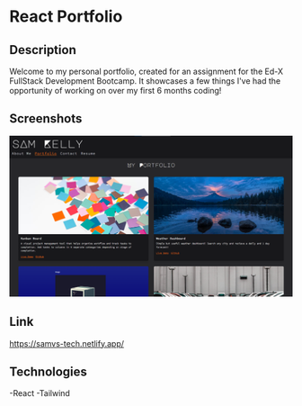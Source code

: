 # React Portfolio

## Description
Welcome to my personal portfolio, created for an assignment for the Ed-X FullStack Development Bootcamp. It showcases a few things I've had the opportunity of working on over my first 6 months coding!
## Screenshots
![Portfolio Screenshot](/vite-project/src/assets/portfolio-screenshot.png)
## Link 
https://samvs-tech.netlify.app/

## Technologies

 -React
 -Tailwind
